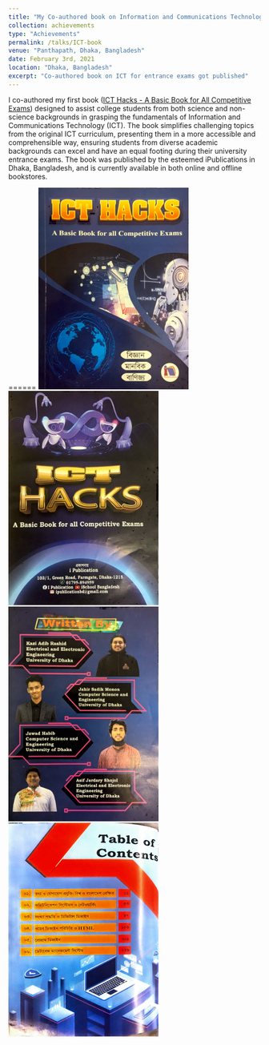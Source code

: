 ```yaml
---
title: "My Co-authored book on Information and Communications Technology for university entrance exams got published"
collection: achievements
type: "Achievements"
permalink: /talks/ICT-book
venue: "Panthapath, Dhaka, Bangladesh"
date: February 3rd, 2021
location: "Dhaka, Bangladesh"
excerpt: "Co-authored book on ICT for entrance exams got published"
---
```


I co-authored my first book ([ICT Hacks - A Basic Book for All Competitive Exams](https://www.rokomari.com/book/210880/ict-hacks)) designed to assist college students from both science and non-science backgrounds in grasping the fundamentals of Information and Communications Technology (ICT). The book simplifies challenging topics from the original ICT curriculum, presenting them in a more accessible and comprehensible way, ensuring students from diverse academic backgrounds can excel and have an equal footing during their university entrance exams. The book was published by the esteemed iPublications in Dhaka, Bangladesh, and is currently available in both online and offline bookstores.

======
<img src="/images/ICT-book/ICT Hacks book_pages-to-jpg-0001.jpg" width="300">
<img src="/images/ICT-book/ICT Hacks book_pages-to-jpg-0002.jpg" width="300">
<img src="/images/ICT-book/ICT Hacks book_pages-to-jpg-0003.jpg" width="300">
<img src="/images/ICT-book/ICT Hacks book_pages-to-jpg-0004.jpg" width="300">